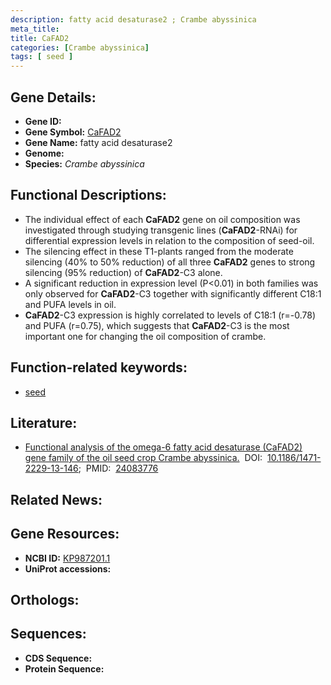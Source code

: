 ```yaml
---
description: fatty acid desaturase2 ; Crambe abyssinica
meta_title:
title: CaFAD2
categories: [Crambe abyssinica]
tags: [ seed ]
---
```


## Gene Details:
- **Gene ID:** []()
- **Gene Symbol:** <u>CaFAD2</u>
- **Gene Name:** fatty acid desaturase2
- **Genome:** []()
- **Species:** *Crambe abyssinica*

## Functional Descriptions:
   - The individual effect of each **CaFAD2** gene on oil composition was investigated through studying transgenic lines (**CaFAD2**-RNAi) for differential expression levels in relation to the composition of seed-oil.
   - The silencing effect in these T1-plants ranged from the moderate silencing (40% to 50% reduction) of all three **CaFAD2** genes to strong silencing (95% reduction) of **CaFAD2**-C3 alone.
   - A significant reduction in expression level (P<0.01) in both families was only observed for **CaFAD2**-C3 together with significantly different C18:1 and PUFA levels in oil.
   - **CaFAD2**-C3 expression is highly correlated to levels of C18:1 (r=-0.78) and PUFA (r=0.75), which suggests that **CaFAD2**-C3 is the most important one for changing the oil composition of crambe.

## Function-related keywords:
   - [seed](/tags/seed/)

## Literature:
   - [Functional analysis of the omega-6 fatty acid desaturase (CaFAD2) gene family of the oil seed crop Crambe abyssinica.](https://doi.org/10.1186/1471-2229-13-146)&nbsp;&nbsp;DOI:&nbsp;&nbsp;[10.1186/1471-2229-13-146](https://doi.org/10.1186/1471-2229-13-146);&nbsp;&nbsp;PMID:&nbsp;&nbsp;[24083776](https://pubmed.ncbi.nlm.nih.gov/24083776/)

## Related News:

## Gene Resources:
- **NCBI ID:**  [KP987201.1](https://www.ncbi.nlm.nih.gov/gene/?term=KP987201.1)
- **UniProt accessions:**  [](https://www.uniprot.org/uniprotkb//entry)

## Orthologs:

## Sequences:
- **CDS Sequence:**
- **Protein Sequence:**
